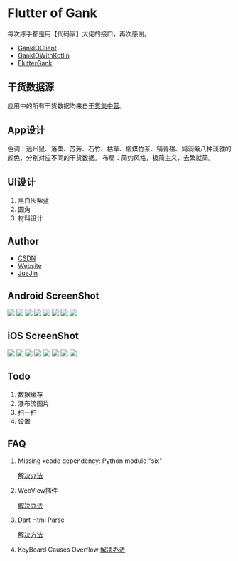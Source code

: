 # Flutter of Gank

每次练手都是用【代码家】大佬的接口，再次感谢。

- [GankIOClient](https://github.com/onlyloveyd/GankIOClient)
- [GankIOWithKotlin](https://github.com/onlyloveyd/GankIOWithKotlin)
- [FlutterGank](https://github.com/onlyloveyd/FlutterGank)

## 干货数据源
应用中的所有干货数据均来自[干货集中营](http://gank.io/)。

## App设计
色调：远州鼠、落栗、苏芳、石竹、枯草、柳煤竹茶、锖青磁、鸠羽紫八种淡雅的颜色，分别对应不同的干货数据。
布局：简约风格，极简主义，去繁就简。

## UI设计
1. 黑白灰紫蓝
2. 圆角
3. 材料设计

## Author
* [CSDN](http://blog.csdn.net/poorkick)
* [Website](http://www.onlyloveyd.cn/)
* [JueJin](https://juejin.im/user/583e860867f356006bbedb90)

## Android ScreenShot
![](/screenshot/android/daily.jpg)
![](/screenshot/android/category.jpg)
![](/screenshot/android/girl.jpg)
![](/screenshot/android/post.jpg)
![](/screenshot/android/webview.jpg)
![](/screenshot/android/about.jpg)
![](/screenshot/android/bluetheme.jpg)
![](/screenshot/android/blacktheme.jpg)

## iOS ScreenShot
![](/screenshot/ios/daily.png)
![](/screenshot/ios/datepicker.png)
![](/screenshot/ios/category.png)
![](/screenshot/ios/girl.png)
![](/screenshot/ios/post.png)
![](/screenshot/ios/about.png)
![](/screenshot/ios/purletheme.png)
![](/screenshot/ios/blacktheme.png)

## Todo
1. 数据缓存
2. 瀑布流图片
3. 扫一扫
4. 设置

## FAQ
1. Missing xcode dependency: Python module "six"

   [解决办法](https://github.com/flutter/flutter/issues/16428)
   
2. WebView插件

   [解决办法](https://github.com/dart-flitter/flutter_webview_plugin)
   
3. Dart Html Parse

   [解决方法](https://github.com/seriyps/html-parsers-benchmark)

4. KeyBoard Causes Overflow
   [解决办法](https://github.com/flutter/flutter/issues/13339)





